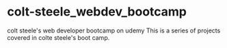 # colt-steele_webdev_bootcamp
colt steele's web developer bootcamp on udemy
This is a series of projects covered in colte steele's boot camp.
